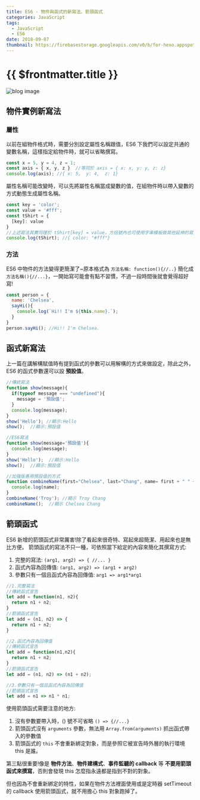 ```yaml
---
title: ES6 - 物件與函式的新寫法、箭頭函式
categories: JavaScript
tags:
  - JavaScript
  - ES6
date: 2018-09-07
thumbnail: https://firebasestorage.googleapis.com/v0/b/for-hexo.appspot.com/o/20180319-js-about-javascript.jpg?alt=media&token=68f6351d-34bc-45bf-ae3f-9671da27b39d
---
```


# {{ $frontmatter.title }}

![blog image](https://firebasestorage.googleapis.com/v0/b/for-hexo.appspot.com/o/20180319-js-about-javascript.jpg?alt=media&token=68f6351d-34bc-45bf-ae3f-9671da27b39d "這個朋友必交! 關於 JavaScript 的眉眉角角")

## 物件實例新寫法

### 屬性
以前在組物件格式時，需要分別設定屬性名稱跟值，ES6 下我們可以設定共通的變數名稱，這樣指定給物件時，就可以省略撰寫。
```js
const x = 5, y = 4, z = 1;
const axis = { x, y, z }  //等同於 axis = { x: x, y: y, z: z}
console.log(axis); //{ x: 5,  y: 4,  z: 1}
```
屬性名稱可能改變時，可以先將屬性名稱當成變數的值，在組物件時以帶入變數的方式動態生成屬性名稱。
```js
const key = 'color';
const value = '#fff';
const tShirt = {
  [key]: value
}
//上述寫法其實同理於 tShirt[key] = value，方括號內也可使用字串模板做其他延伸的寫法
console.log(tShirt); //{ color: "#fff"}
```

### 方法
ES6 中物件的方法變得更簡潔了~原本格式為 `方法名稱: function(){//..}` 簡化成 `方法名稱(){//...}`，一開始寫可能會有點不習慣，不過一段時間後就會覺得超好寫!
```js
const person = {
  name: 'Chelsea',
  sayHi(){
    console.log(`Hi!! I'm ${this.name}.`);
  }
}
person.sayHi(); //Hi!! I'm Chelsea.
```

## 函式新寫法
上一篇在講解構賦值時有提到函式的參數可以用解構的方式來做設定，除此之外，ES6 的函式參數還可以設 **預設值**。
```js
//傳統寫法
function show(message){
  if(typeof message === "undefined"){
    message = '預設值';
  }
  console.log(message);
}
show('Hello'); //顯示:Hello
show();  //顯示:預設值

//ES6寫法
function show(message='預設值'){
  console.log(message);
}
show('Hello');  //顯示:Hello
show();  //顯示:預設值

//加強版善用預設值的方式
function combineName(first="Chelsea", last="Chang", name= first + " " + last){
  console.log(name);
}
combineName('Troy'); //顯示 Troy Chang
combineName();  //顯示 Chelsea Chang
```

## 箭頭函式
ES6 新增的箭頭函式非常厲害!除了看起來很奇特、寫起來超簡潔、用起來也是無比方便。
箭頭函式的寫法不只一種，可依照當下給定的內容來簡化其撰寫方式:
1. 完整的寫法: `(arg1, arg2) => { //... }`
1. 函式內容為回傳值: `(arg1, arg2) => (arg1 + arg2)`
1. 參數只有一個且函式內容為回傳值: `arg1 => arg1*arg1`
```js
//1.完整寫法
//傳統函式宣告
let add = function(n1, n2){
  return n1 + n2;
}
//箭頭函式宣告
let add = (n1, n2) => {
  return n1 + n2;
}

//2.函式內容為回傳值
//傳統函式宣告
let add = function(n1,n2){
  return n1 + n2;
}
//箭頭函式宣告
let add = (n1, n2) => (n1 + n2);

//3.參數只有一個且函式內容為回傳值
//箭頭函式宣告
let add = n1 => n1 * n1;
```
使用箭頭函式需要注意的地方:

1. 沒有參數要帶入時，() 號不可省略 `() => {//...}`
2. 箭頭函式沒有 `arguments` 參數，無法用 `Array.from(arguments)` 抓出函式帶入的參數值
3. 箭頭函式的 `this` 不會重新綁定對象，而是參照它被宣告時外層的執行環境 this 是誰。

第三點很重要!像是 **物件方法**、**物件建構式**、**事件監聽的 callback** 等 **不要用箭頭函式來撰寫**，否則會發現 this 怎麼指永遠都是指到不對的對象。

但也因為不會重新綁定的特性，如果在物件方法裡面使用或是定時器 setTimeout 的 callback 使用箭頭函式，就不用擔心 this 對象跑掉了。